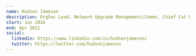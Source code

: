 ```yaml
---
name: Hudson Jameson
description: OrgSec Lead, Network Upgrade Management/Comms, Chief Cat Herder, DevOps Lead
start: Jun 2016
end: Apr 2021
social:
  linkedin: https://www.linkedin.com/in/hudsonjameson/
  twitter: https://twitter.com/hudsonjameson
---
```


